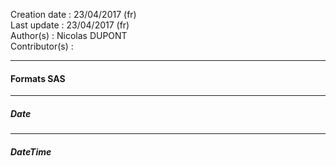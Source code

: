 Creation date : 23/04/2017  (fr)        
Last update : 23/04/2017    (fr)       
Author(s) : Nicolas DUPONT   
Contributor(s) :     

---
#### Formats SAS

---
##### Date

---
##### DateTime

